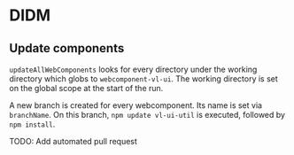 # DIDM
##  Update components

`updateAllWebComponents` looks for every directory under the working directory which globs to `webcomponent-vl-ui`. The working directory is set on the global scope at the start of the run.

A new branch is created for every webcomponent. Its name is set via `branchName`.
On this branch, `npm update vl-ui-util` is executed, followed by `npm install`.

TODO: Add automated pull request
